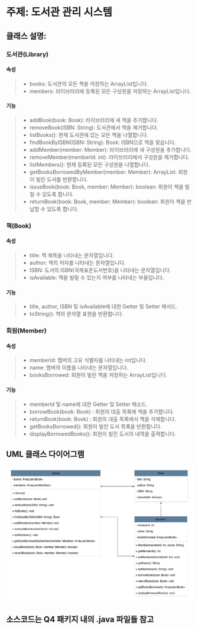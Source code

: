 # 주제: 도서관 관리 시스템
## 클래스 설명:
### 도서관(Library)
#### 속성
> - books: 도서관의 모든 책을 저장하는 ArrayList입니다.
> - members: 라이브러리에 등록된 모든 구성원을 저장하는 ArrayList입니다.
#### 기능
> - addBook(book: Book): 라이브러리에 새 책을 추가합니다.
> - removeBook(ISBN: String): 도서관에서 책을 제거합니다.
> - listBooks(): 현재 도서관에 있는 모든 책을 나열합니다.
> - findBookByISBN(ISBN: String): Book: ISBN으로 책을 찾습니다.
> - addMember(member: Member): 라이브러리에 새 구성원을 추가합니다.
> - removeMember(memberId: int): 라이브러리에서 구성원을 제거합니다.
> - listMembers(): 현재 등록된 모든 구성원을 나열합니다.
> - getBooksBorrowedByMember(member: Member): ArrayList<Book>: 회원이 빌린 도서를 반환합니다.
> - issueBook(book: Book, member: Member): boolean: 회원이 책을 빌릴 수 있도록 합니다.
> - returnBook(book: Book, member: Member): boolean: 회원이 책을 반납할 수 있도록 합니다.

### 책(Book)
#### 속성
> - title: 책 제목을 나타내는 문자열입니다.
> - author: 책의 저자를 나타내는 문자열입니다.
> - ISBN: 도서의 ISBN(국제표준도서번호)을 나타내는 문자열입니다.
> - isAvailable: 책을 빌릴 수 있는지 여부를 나타내는 부울입니다.

#### 기능
> - title, author, ISBN 및 isAvailable에 대한 Getter 및 Setter 메서드.
> - toString(): 책의 문자열 표현을 반환합니다.

### 회원(Member)
#### 속성
> - memberId: 멤버의 고유 식별자를 나타내는 int입니다.
> - name: 멤버의 이름을 나타내는 문자열입니다.
> - booksBorrowed: 회원이 빌린 책을 저장하는 ArrayList입니다.

#### 기능
> - memberId 및 name에 대한 Getter 및 Setter 메소드.
> - borrowBook(book: Book) : 회원의 대출 목록에 책을 추가합니다.
> - returnBook(book: Book) : 회원의 대출 목록에서 책을 삭제합니다.
> - getBooksBorrowed(): 회원이 빌린 도서 목록을 반환합니다.
> - displayBorrowedBooks(): 회원이 빌린 도서의 내역을 출력합니다.

## UML 클래스 다이어그램
![](./Q4_UML.png)

## 소스코드는 Q4 패키지 내의 .java 파일들 참고